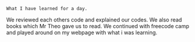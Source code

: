 ﻿	What I have learned for a day.

We reviewed each others code and explained our codes.
We also read books which Mr Theo gave us to read.
We continued with freecode camp and played around on my webpage with what i was learning.